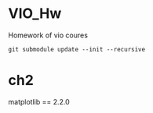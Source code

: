 # VIO_Hw
Homework of vio coures

```
git submodule update --init --recursive
```

# ch2

matplotlib == 2.2.0

